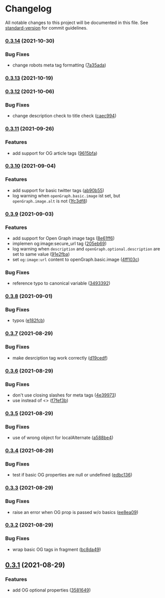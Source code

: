 # Changelog

All notable changes to this project will be documented in this file. See [standard-version](https://github.com/conventional-changelog/standard-version) for commit guidelines.

### [0.3.14](https://github.com/jonasmerlin/astro-seo/compare/v0.3.13...v0.3.14) (2021-10-30)


### Bug Fixes

* change robots meta tag formatting ([7a35ada](https://github.com/jonasmerlin/astro-seo/commit/7a35adad413a2d5a2cffebb3993d1297b5564af2))

### [0.3.13](https://github.com/jonasmerlin/astro-seo/compare/v0.3.12...v0.3.13) (2021-10-19)

### [0.3.12](https://github.com/jonasmerlin/astro-seo/compare/v0.3.11...v0.3.12) (2021-10-06)


### Bug Fixes

* change description check to title check ([caec994](https://github.com/jonasmerlin/astro-seo/commit/caec9947982f1f0078d1d4e6faac3ff35ce27d2a))

### [0.3.11](https://github.com/jonasmerlin/astro-seo/compare/v0.3.10...v0.3.11) (2021-09-26)


### Features

* add support for OG article tags ([9615bfa](https://github.com/jonasmerlin/astro-seo/commit/9615bfab6402212248260153fbbadfd551b3d756))

### [0.3.10](https://github.com/jonasmerlin/astro-seo/compare/v0.3.9...v0.3.10) (2021-09-04)


### Features

* add support for basic twitter tags ([ab90b55](https://github.com/jonasmerlin/astro-seo/commit/ab90b5593757ea1694e20f2bdf60eff0621b2024))
* log warning when `openGraph.basic.image` ist set, but `openGraph.image.alt` is not ([1fc3df8](https://github.com/jonasmerlin/astro-seo/commit/1fc3df8f885259a5e4f3a266a13c61bdd0803957))

### [0.3.9](https://github.com/jonasmerlin/astro-seo/compare/v0.3.8...v0.3.9) (2021-09-03)


### Features

* add support for Open Graph image tags ([8e61ff6](https://github.com/jonasmerlin/astro-seo/commit/8e61ff67713366951eb1cabf7908a837d7f83278))
* implemen og:image:secure_url tag ([205eb69](https://github.com/jonasmerlin/astro-seo/commit/205eb6971cc23784c84f5571a2f7bc4dd90f82a9))
* log warning when `description` and `openGraph.optional.description` are set to same value ([91e2fba](https://github.com/jonasmerlin/astro-seo/commit/91e2fba66ec9b8c27bc303b123780358c1c3ff58))
* set `og:image:url` content to openGraph.basic.image ([4ff103c](https://github.com/jonasmerlin/astro-seo/commit/4ff103c86ea41f4a993cececd596048e96530f89))


### Bug Fixes

* reference typo to canonical variable ([3493392](https://github.com/jonasmerlin/astro-seo/commit/349339267120600372c80381463707516212726b))

### [0.3.8](https://github.com/jonasmerlin/astro-seo/compare/v0.3.7...v0.3.8) (2021-09-01)


### Bug Fixes

* typos ([e182fcb](https://github.com/jonasmerlin/astro-seo/commit/e182fcb8b7b5f15bb2c5a839d95b8d0d57db444c))

### [0.3.7](https://github.com/jonasmerlin/astro-seo/compare/v0.3.6...v0.3.7) (2021-08-29)


### Bug Fixes

* make desrciption tag work correctly ([d19cedf](https://github.com/jonasmerlin/astro-seo/commit/d19cedf106f931b27756a2bd0f8f85f0e8450cd8))

### [0.3.6](https://github.com/jonasmerlin/astro-seo/compare/v0.3.5...v0.3.6) (2021-08-29)


### Bug Fixes

* don't use closing slashes for meta tags ([4e39973](https://github.com/jonasmerlin/astro-seo/commit/4e39973639a735dbc48345d4e9de22130c3d1f49))
* use <Fragment> instead of <> ([f7fef3b](https://github.com/jonasmerlin/astro-seo/commit/f7fef3b57a86874dc97d20cb69a568bad2a7b4dd))

### [0.3.5](https://github.com/jonasmerlin/astro-seo/compare/v0.3.4...v0.3.5) (2021-08-29)


### Bug Fixes

* use of wrong object for localAlternate ([a588be4](https://github.com/jonasmerlin/astro-seo/commit/a588be4abf9cb5b6a0490be570ca63c82353a1cd))

### [0.3.4](https://github.com/jonasmerlin/astro-seo/compare/v0.3.3...v0.3.4) (2021-08-29)


### Bug Fixes

* test if basic OG properties are null or undefined ([edbc136](https://github.com/jonasmerlin/astro-seo/commit/edbc1366883f2dac0b88355db27b730b7caef626))

### [0.3.3](https://github.com/jonasmerlin/astro-seo/compare/v0.3.2...v0.3.3) (2021-08-29)


### Bug Fixes

* raise an error when OG prop is passed w/o basics ([ee8ea09](https://github.com/jonasmerlin/astro-seo/commit/ee8ea098dac0a45cacc048f5714b83c589b89342))

### [0.3.2](https://github.com/jonasmerlin/astro-seo/compare/v0.3.1...v0.3.2) (2021-08-29)


### Bug Fixes

* wrap basic OG tags in fragment ([bc8da49](https://github.com/jonasmerlin/astro-seo/commit/bc8da492cca7e768fedba6031c907f3d5b0ebbf4))

## [0.3.1](https://github.com/jonasmerlin/astro-seo/compare/v0.2.1...v0.3.1) (2021-08-29)


### Features

* add OG optional properties ([3581649](https://github.com/jonasmerlin/astro-seo/commit/3581649bdee26e61d8869223ba837f6845a28a1c))
